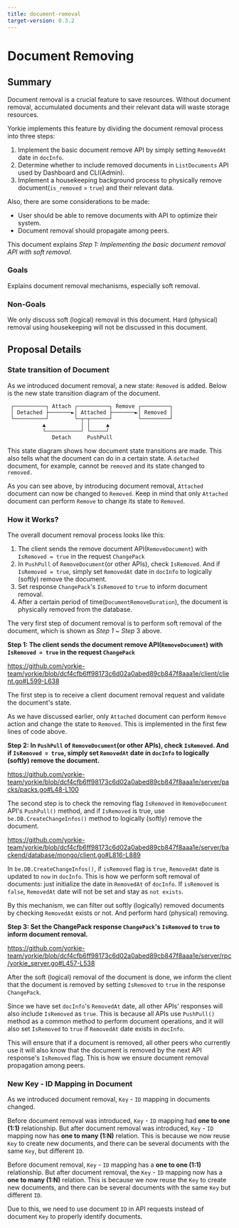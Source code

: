 ```yaml
---
title: document-removal
target-version: 0.3.2
---
```


# Document Removing

## Summary

Document removal is a crucial feature to save resources. Without document removal, accumulated documents and their relevant data will waste storage resources.

Yorkie implements this feature by dividing the document removal process into three steps:

1. Implement the basic document remove API by simply setting `RemovedAt` date in `docInfo`.
2. Determine whether to include removed documents in `ListDocuments` API used by Dashboard and CLI(Admin).
3. Implement a housekeeping background process to physically remove document(`is_removed` = `true`) and their relevant data.
   
Also, there are some considerations to be made:

- User should be able to remove documents with API to optimize their system.
- Document removal should propagate among peers.

This document explains _Step 1: Implementing the basic document removal API with soft removal_.

### Goals

Explains document removal mechanisms, especially soft removal.

### Non-Goals

We only discuss soft (logical) removal in this document. Hard (physical) removal using housekeeping will not be discussed in this document.

## Proposal Details

### State transition of Document

As we introduced document removal, a new state: `Removed` is added. Below is the new state transition diagram of the document.

```
 ┌──────────┐ Attach ┌──────────┐ Remove ┌─────────┐
 │ Detached ├───────►│ Attached ├───────►│ Removed │
 └──────────┘        └─┬─┬──────┘        └─────────┘
           ▲           │ │     ▲
           └───────────┘ └─────┘
              Detach     PushPull
```

This state diagram shows how document state transitions are made. This also tells what the document can do in a certain state. A `detached` document, for example, cannot be `removed` and its state changed to `removed.`

As you can see above, by introducing document removal, `Attached` document can now be changed to `Removed`. Keep in mind that only `Attached` document can perform `Remove` to change its state to `Removed`.

### How it Works?

The overall document removal process looks like this:

1. The client sends the remove document API(`RemoveDocument`) with `IsRemoved = true` in the request `ChangePack`
2. In `PushPull` of `RemoveDocument`(or other APIs), check `IsRemoved`. And if `IsRemoved = true`, simply set `RemovedAt` date in `docInfo` to logically (softly) remove the document.
3. Set response `ChangePack`'s `IsRemoved` to `true` to inform document removal.
4. After a certain period of time(`DocumentRemoveDuration`), the document is physically removed from the database.

The very first step of document removal is to perform soft removal of the document, which is shown as _Step 1_ ~ _Step_ 3 above.

**Step 1: The client sends the document remove API(`RemoveDocument`) with `IsRemoved = true` in the request `ChangePack`**

https://github.com/yorkie-team/yorkie/blob/dcf4cfb6ff98173c6d02a0abed89cb847f8aaa1e/client/client.go#L599-L638

The first step is to receive a client document removal request and validate the document's state.

As we have discussed earlier, only `Attached` document can perform `Remove` action and change the state to `Removed`. This is implemented in the first few lines of code above.

**Step 2: In `PushPull` of `RemoveDocument`(or other APIs), check `IsRemoved`. And if `IsRemoved = true`, simply set `RemovedAt` date in `docInfo` to logically (softly) remove the document.**

https://github.com/yorkie-team/yorkie/blob/dcf4cfb6ff98173c6d02a0abed89cb847f8aaa1e/server/packs/packs.go#L48-L100

The second step is to check the removing flag `IsRemoved` in `RemoveDocument` API's `PushPull()` method, and if `IsRemoved` is true, use `be.DB.CreateChangeInfos()` method to logically (softly) remove the document.

https://github.com/yorkie-team/yorkie/blob/dcf4cfb6ff98173c6d02a0abed89cb847f8aaa1e/server/backend/database/mongo/client.go#L816-L889

In `be.DB.CreateChangeInfos()`, if `isRemoved` flag is `true`, `RemovedAt` date is updated to `now` in `docInfo`. This is how we perform soft removal of documents: just initialize the date in `RemovedAt` of `docInfo`. If `isRemoved` is `false`, `RemovedAt` date will not be set and stay as `not exists`.

By this mechanism, we can filter out softly (logically) removed documents by checking `RemovedAt` exists or not. And perform hard (physical) removing.

**Step 3: Set the ChangePack response `ChangePack`'s `IsRemoved` to `true` to inform document removal.**

https://github.com/yorkie-team/yorkie/blob/dcf4cfb6ff98173c6d02a0abed89cb847f8aaa1e/server/rpc/yorkie_server.go#L457-L538

After the soft (logical) removal of the document is done, we inform the client that the document is removed by setting `IsRemoved` to `true` in the response `ChangePack`.

Since we have set `docInfo`'s `RemovedAt` date, all other APIs' responses will also include `IsRemoved` as `true`. This is because all APIs use `PushPull()` method as a common method to perform document operations, and it will also set `IsRemoved` to `true` if `RemovedAt` date exists in `docInfo`.

This will ensure that if a document is removed, all other peers who currently use it will also know that the document is removed by the next API response's `IsRemoved` flag. This is how we ensure document removal propagation among peers.

### New Key - ID Mapping in Document

As we introduced document removal, `Key` - `ID` mapping in documents changed.

Before document removal was introduced, `Key` - `ID` mapping had **one to one (1:1)** relationship. But after document removal was introduced, `Key` - `ID` mapping now has **one to many (1:N)** relation. This is because we now reuse `Key` to create new documents, and there can be several documents with the same `Key`, but different `ID`.

Before document removal, `Key` - `ID` mapping has a **one to one (1:1)** relationship. But after document removal, the `Key` - `ID` mapping now has a **one to many (1:N)** relation. This is because we now reuse the `Key` to create new documents, and there can be several documents with the same `Key` but different `ID`.

Due to this, we need to use document `ID` in API requests instead of document `Key` to properly identify documents.